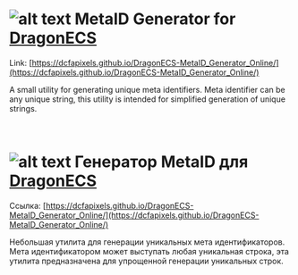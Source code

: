 # ![alt text](https://github.com/user-attachments/assets/30528cb5-f38e-49f0-b23e-d001844ae930) MetaID Generator for [DragonECS](https://github.com/DCFApixels/DragonECS)

Link: [https://dcfapixels.github.io/DragonECS-MetaID_Generator_Online/](https://dcfapixels.github.io/DragonECS-MetaID_Generator_Online/)

A small utility for generating unique meta identifiers. Meta identifier can be any unique string, this utility is intended for simplified generation of unique strings.

<br>

# ![alt text](https://github.com/user-attachments/assets/7bc29394-46d6-44a3-bace-0a3bae65d755) Генератор MetaID для [DragonECS](https://github.com/DCFApixels/DragonECS)

Ссылка: [https://dcfapixels.github.io/DragonECS-MetaID_Generator_Online/](https://dcfapixels.github.io/DragonECS-MetaID_Generator_Online/)

Небольшая утилита для генерации уникальных мета идентификаторов. Мета идентификатором может выступать любая уникальная строка, эта утилита предназначена для упрощенной генерации уникальных строк.
